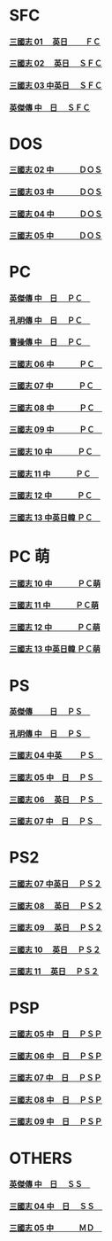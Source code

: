 #    SFC
#### [三國志 01 　英日　 　ＦＣ](https://mega.nz/folder/Cih0jJQK#XNzY3c1x7BWfcW7pPku3dQ)
#### [三國志 02 　英日　 ＳＦＣ](https://mega.nz/folder/ajhWlDZK#mhGHcnvzDpglqgNUDXd3iA)
#### [三國志 03 中英日　 ＳＦＣ](https://mega.nz/folder/W742QBDJ#8l1C8TO4KYYN3eF08QE4Pg)
#### [英傑傳    中　日　 ＳＦＣ](https://mega.nz/folder/Mlh2WLrZ#wgPIA9hG4vFvVPZz77dgZA)

#    DOS
#### [三國志 02 中　　　 ＤＯＳ](https://mega.nz/folder/Ku5w3ZBT#PUB200k-9c1GmBFBusethw)
#### [三國志 03 中　　　 ＤＯＳ](https://mega.nz/folder/e3hGFJTB#cYDmhxnz519AjxLt2rUiMA)
#### [三國志 04 中　　　 ＤＯＳ](https://mega.nz/folder/L6hEBTRS#QqrVCgME1AeHMYUZcIu1tQ)
#### [三國志 05 中　　　 ＤＯＳ](https://mega.nz/folder/v7wyxDLS#0gcSP3ubKWFLuMuuc6fknQ)

#    PC
#### [英傑傳    中　日　 ＰＣ　](https://mega.nz/folder/c8hWwJIB#wbUQ4YtiKPnM8SZlAXwyMQ)
#### [孔明傳    中　日　 ＰＣ　](https://mega.nz/folder/FtgCzDRY#Dimuh62iITC2YsZ_Y8mmyw)
#### [曹操傳    中　日　 ＰＣ　](https://mega.nz/folder/clgGkZ5Z#Df-2FyTQITedGtqrdG4nsQ)
#### [三國志 06 中　　　 ＰＣ　](https://mega.nz/folder/TjhGCZbI#jGcjytIQ7HetLE60CfBWPA)
#### [三國志 07 中　　　 ＰＣ　](https://mega.nz/folder/un4GnJjJ#ZG-Dd9Xi5PhlSjyoflZc8A)
#### [三國志 08 中　　　 ＰＣ　](https://mega.nz/folder/jB0wHBwL#rc7isVYp1aF2U8dv7xMBMw)
#### [三國志 09 中　　　 ＰＣ　](https://mega.nz/folder/jB0wHBwL#rc7isVYp1aF2U8dv7xMBMw)
#### [三國志 10 中　　　 ＰＣ　](https://mega.nz/folder/uJkg0BIZ#ngLngbk0JO7mRIxcGt_X9w)
#### [三國志 11 中　　　 ＰＣ　](https://mega.nz/folder/yN0kDJDI#YhYW3Z4qA-XiyxLcjdfXXQ)
#### [三國志 12 中　　　 ＰＣ　](https://mega.nz/folder/rbpQBLCQ#ySye98hMhgUcY9WHz7gY2w)
#### [三國志 13 中英日韓 ＰＣ　](https://mega.nz/folder/GbhGSBAJ#FFxRJWb00fi7Jx3LbF0e4w)

#    PC 萌
#### [三國志 10 中　　　 ＰＣ萌](https://mega.nz/folder/Kd8mBTgD#9FrBFXjUa9EJAPx3AKqy5w)
#### [三國志 11 中　　　 ＰＣ萌](https://mega.nz/folder/TNlySRpa#BzZ7gnv-hA00WPWbA8kdmA)
#### [三國志 12 中　　　 ＰＣ萌](https://mega.nz/folder/XXxy2LbC#BS_tVURDBeq8jrbqT9r26g)
#### [三國志 13 中英日韓 ＰＣ萌](https://mega.nz/folder/2D5WGbBa#e2S3qdomytTceFxPVfF41g)

#    PS
#### [英傑傳    　　日　 ＰＳ　](https://mega.nz/folder/9tpiiJjI#wLHqjy5clUFTzhl31V5ypw)
#### [孔明傳    中　日　 ＰＳ　](https://mega.nz/folder/hhxw0ZKa#THEdQv_wE2ZITfrO8AcWJQ)
#### [三國志 04 中英　　 ＰＳ　](https://mega.nz/folder/Prwi2ZBZ#78dpbnPuRIgSoJ3klztsaA)
#### [三國志 05 中　日　 ＰＳ　](https://mega.nz/folder/zyxCmRBS#2sahNRQNpUcu8oNcpdhWeA)
#### [三國志 06 　英日　 ＰＳ　](https://mega.nz/folder/SrhAAJwR#c0fdFT-GJQUTW_rWGUK4OA)
#### [三國志 07 中　日　 ＰＳ　](https://mega.nz/folder/fjwgHB4J#lgEVd-_EjGDihnWcFO_x8A)

#    PS2
#### [三國志 07 中英日　 ＰＳ２](https://mega.nz/folder/y2xCXRDD#Vl2y0J59BsciebzbZrf8Xw)
#### [三國志 08 　英日　 ＰＳ２](https://mega.nz/folder/uQkykZbZ#Yl3cvR5vN9uODW-M5rw9JA)
#### [三國志 09 　英日　 ＰＳ２](https://mega.nz/folder/iAlmCBgJ#t0Is4mWVCcOrmCspreHKwA)
#### [三國志 10 　英日　 ＰＳ２](https://mega.nz/folder/TY9GEbJa#359cGssJMyvb91Mi15bQsg)
#### [三國志 11 　英日　 ＰＳ２](https://mega.nz/folder/LMlQUBxJ#BrnmuVOUKFvOux-6s3H_Ug)

#    PSP
#### [三國志 05 中　日　 ＰＳＰ](https://mega.nz/folder/anwCCRgJ#rTkL97MONC8QFfkV5cjy2w)
#### [三國志 06 中　日　 ＰＳＰ](https://mega.nz/folder/H6wCARIR#cOgmayvlPIS8kp7F9Fn5-A)
#### [三國志 07 中　日　 ＰＳＰ](https://mega.nz/folder/Sz5mjJIT#HCxK1hVcVCu1zQjNEu7qXQ)
#### [三國志 08 中　日　 ＰＳＰ](https://mega.nz/folder/iF8gDb6A#md8_ge8TDh-s1t1Uj7NtwA)
#### [三國志 09 中　日　 ＰＳＰ](https://mega.nz/folder/nZ001ZxA#1OVIu4T2DvAbAOeOrwcI6Q)

#    OTHERS
#### [英傑傳    中　日　 ＳＳ　](https://mega.nz/folder/Vsoi0DQa#QPZHtZawVvW6r3LrzYEx7Q)
#### [三國志 04 中　日　 ＳＳ　](https://mega.nz/folder/SzoylDIR#76h0QoeQEUwgwMlhgGodYg)
#### [三國志 05 中　　　 ＭＤ　](https://mega.nz/folder/2mwgWJwZ#hJk85NamX07zDqA2CAbVEQ)
